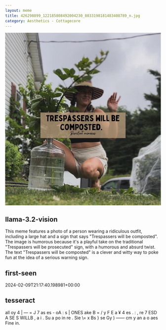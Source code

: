 ```yaml
---
layout: meme
title: 426298899_122185808492004230_8033198181483408789_n.jpg
category: Aesthetics - Cottagecore
---
```


<div markdown="0"><a href="426298899_122185808492004230_8033198181483408789_n.jpg"><img class="photo" src="426298899_122185808492004230_8033198181483408789_n.jpg" /></a>

<h2>llama-3.2-vision</h2>
<p title="Llama-3.2-11B is a really good model that probably gets the visual details right but doesn't understand literary or media references, and often fails to accurately represent the physical arrangement of objects and the implied relationships between the objects.">This meme features a photo of a person wearing a ridiculous outfit, including a large hat and a sign that says &quot;Trespassers will be composted&quot;. The image is humorous because it&#x27;s a playful take on the traditional &quot;Trespassers will be prosecuted&quot; sign, with a humorous and absurd twist. The text &quot;Trespassers will be composted&quot; is a clever and witty way to poke fun at the idea of a serious warning sign.</p>

<h2>first-seen</h2>
<p title="Because Git doesn't preserve file modification times, this metadata file contains the file's modification time when it was added to the library.">2024-02-09T21:17:40.198981+00:00</p>

<h2>tesseract</h2>
<p title="Tesseract is often terrible and just gives a lot of nonsense characters, but it used to be the state of the art, and usually it is better at correctly representing text than llama-3.2-vision-11b.">all oy 4 | — = J 7 as es - oA : s | ONES ake B = / y F E a ¥ 4 es . : , re 7 ESD A SE S WILLB , a i . Su a po in re . Sie \= x Bs &#125; se Gy ) —— cm y an a o aes Fine in.</p>

</div>

